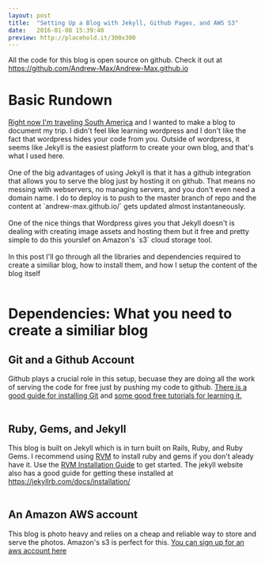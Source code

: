 ```yaml
---
layout: post
title:  "Setting Up a Blog with Jekyll, Github Pages, and AWS S3"
date:   2016-01-08 15:39:40
preview: http://placehold.it/300x300
---
```


All the code for this blog is open source on github. Check it out at <a href="https://github.com/Andrew-Max/Andrew-Max.github.io">https://github.com/Andrew-Max/Andrew-Max.github.io</a>
<h1>Basic Rundown</h1>
<a href="">Right now I'm traveling South America</a> and I wanted to make a blog to document my trip. I didn't feel like learning wordpress and I don't like the fact that wordpress hides your code from you. Outside of wordpress, it seems like Jekyll is the easiest platform to create your own blog, and that's what I used here.
<br>
<br>
One of the big advantages of using Jekyll is that it has a github integration that allows you to serve the blog just by hosting it on github. That means no messing with webservers, no managing servers, and you don't even need a domain name. I do to deploy is to push to the master branch of repo and the content at `andrew-max.github.io/` gets updated almost instantaneously.
<br>
<br>
One of the nice things that Wordpress gives you that Jekyll doesn't is dealing with creating image assets and hosting them but it free and pretty simple to do this yourslef on Amazon's `s3` cloud storage tool.
<br>
<br>
In this post I'll go through all the libraries and dependencies required to create a similiar blog, how to install them, and how I setup the content of the blog itself
<br>
<br>
<h1>Dependencies: What you need to create a similiar blog</h1>
<h2>Git and a Github Account</h2>
Github plays a crucial role in this setup, becuase they are doing all the work of serving the code for free just by pushing my code to github. <a href="https://git-scm.com/book/en/v2/Getting-Started-Installing-Git">There is a good guide for installing Git</a> and <a href="https://www.codecademy.com/learn/learn-git">some good free tutorials for learning it.</a>
<br>
<br>
<h2>Ruby, Gems, and Jekyll</h2>
This blog is built on Jekyll which is in turn built on Rails, Ruby, and Ruby Gems. I recommend using <a href="https://rvm.io/">RVM</a> to install ruby and gems if you don't aleady have it. Use the <a href="https://rvm.io/rvm/install">RVM Installation Guide</a> to get started. The jekyll website also has a good guide for getting these installed at <a href="https://jekyllrb.com/docs/installation/">https://jekyllrb.com/docs/installation/</a>
<br>
<br>
<h2>An Amazon AWS account</h2>
This blog is photo heavy and relies on a cheap and reliable way to store and serve the photos. Amazon's s3 is perfect for this. <a href="https://www.amazon.com/ap/signin?openid.assoc_handle=aws&openid.return_to=https%3A%2F%2Fsignin.aws.amazon.com%2Foauth%3Fresponse_type%3Dcode%26client_id%3Darn%253Aaws%253Aiam%253A%253A015428540659%253Auser%252Fawssignupportal%26redirect_uri%3Dhttps%253A%252F%252Fportal.aws.amazon.com%252Fbilling%252Fsignup%253Fredirect_url%253Dhttps%25253A%25252F%25252Faws.amazon.com%25252Fregistration-confirmation%2526state%253DhashArgs%252523%2526isauthcode%253Dtrue%26noAuthCookie%3Dtrue&openid.mode=checkid_setup&openid.ns=http%3A%2F%2Fspecs.openid.net%2Fauth%2F2.0&openid.identity=http%3A%2F%2Fspecs.openid.net%2Fauth%2F2.0%2Fidentifier_select&openid.claimed_id=http%3A%2F%2Fspecs.openid.net%2Fauth%2F2.0%2Fidentifier_select&action=&disableCorpSignUp=&clientContext=&marketPlaceId=&poolName=&authCookies=&pageId=aws.ssop&siteState=pre-register%2Cen_US&accountStatusPolicy=P1&sso=&openid.pape.preferred_auth_policies=MultifactorPhysical&openid.pape.max_auth_age=120&openid.ns.pape=http%3A%2F%2Fspecs.openid.net%2Fextensions%2Fpape%2F1.0&server=%2Fap%2Fsignin%3Fie%3DUTF8&accountPoolAlias=&forceMobileApp=0&language=en_US&forceMobileLayout=0">You can sign up for an aws account here</a>